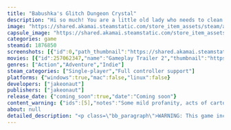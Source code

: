 ```yaml
---
title: "Babushka's Glitch Dungeon Crystal"
description: "Hi so much! You are a little old lady who needs to clean up a big magical cellar. Learn colorful mind-bending spells, or just hit stuff with your broom."
image: "https://shared.akamai.steamstatic.com/store_item_assets/steam/apps/1876850/header.jpg?t=1732035591"
capsule_image: "https://shared.akamai.steamstatic.com/store_item_assets/steam/apps/1876850/67024192bbf6c003c90d1acdcdcbd2a525d32516/capsule_231x87.jpg?t=1732035591"
categories: game
steamid: 1876850
screenshots: [{"id":0,"path_thumbnail":"https://shared.akamai.steamstatic.com/store_item_assets/steam/apps/1876850/ss_ce5b314b426ba52402942fb705b3eaf9588b5ffa.600x338.jpg?t=1732035591","path_full":"https://shared.akamai.steamstatic.com/store_item_assets/steam/apps/1876850/ss_ce5b314b426ba52402942fb705b3eaf9588b5ffa.1920x1080.jpg?t=1732035591"},{"id":1,"path_thumbnail":"https://shared.akamai.steamstatic.com/store_item_assets/steam/apps/1876850/ss_a49130460ff0ad9960816be6118ef5ce5f12ac0a.600x338.jpg?t=1732035591","path_full":"https://shared.akamai.steamstatic.com/store_item_assets/steam/apps/1876850/ss_a49130460ff0ad9960816be6118ef5ce5f12ac0a.1920x1080.jpg?t=1732035591"},{"id":2,"path_thumbnail":"https://shared.akamai.steamstatic.com/store_item_assets/steam/apps/1876850/ss_d2924197f1ccd5695a2f690dc4fddb8bf240ff78.600x338.jpg?t=1732035591","path_full":"https://shared.akamai.steamstatic.com/store_item_assets/steam/apps/1876850/ss_d2924197f1ccd5695a2f690dc4fddb8bf240ff78.1920x1080.jpg?t=1732035591"},{"id":3,"path_thumbnail":"https://shared.akamai.steamstatic.com/store_item_assets/steam/apps/1876850/ss_50a5f424643b626dcbcd0e5fa3a6619bef16e29c.600x338.jpg?t=1732035591","path_full":"https://shared.akamai.steamstatic.com/store_item_assets/steam/apps/1876850/ss_50a5f424643b626dcbcd0e5fa3a6619bef16e29c.1920x1080.jpg?t=1732035591"},{"id":4,"path_thumbnail":"https://shared.akamai.steamstatic.com/store_item_assets/steam/apps/1876850/ss_ec443e21d06bbd88768c1b35259030155f3d2790.600x338.jpg?t=1732035591","path_full":"https://shared.akamai.steamstatic.com/store_item_assets/steam/apps/1876850/ss_ec443e21d06bbd88768c1b35259030155f3d2790.1920x1080.jpg?t=1732035591"},{"id":5,"path_thumbnail":"https://shared.akamai.steamstatic.com/store_item_assets/steam/apps/1876850/ss_efda0a23fd43f343d5f284261467dcfc03d9d8b5.600x338.jpg?t=1732035591","path_full":"https://shared.akamai.steamstatic.com/store_item_assets/steam/apps/1876850/ss_efda0a23fd43f343d5f284261467dcfc03d9d8b5.1920x1080.jpg?t=1732035591"},{"id":6,"path_thumbnail":"https://shared.akamai.steamstatic.com/store_item_assets/steam/apps/1876850/ss_c409cfe853e35b526eac47032a3db157d175aa75.600x338.jpg?t=1732035591","path_full":"https://shared.akamai.steamstatic.com/store_item_assets/steam/apps/1876850/ss_c409cfe853e35b526eac47032a3db157d175aa75.1920x1080.jpg?t=1732035591"},{"id":7,"path_thumbnail":"https://shared.akamai.steamstatic.com/store_item_assets/steam/apps/1876850/ss_dad70db6598e30662970c263ab7acb7f7ad1c829.600x338.jpg?t=1732035591","path_full":"https://shared.akamai.steamstatic.com/store_item_assets/steam/apps/1876850/ss_dad70db6598e30662970c263ab7acb7f7ad1c829.1920x1080.jpg?t=1732035591"}]
movies: [{"id":257062347,"name":"Gameplay Trailer 2","thumbnail":"https://shared.akamai.steamstatic.com/store_item_assets/steam/apps/257062347/52b72815e649daba6d1069263b805e5f499a59ca/movie_600x337.jpg?t=1728256301","webm":{"480":"http://video.akamai.steamstatic.com/store_trailers/257062347/movie480_vp9.webm?t=1728256301","max":"http://video.akamai.steamstatic.com/store_trailers/257062347/movie_max_vp9.webm?t=1728256301"},"mp4":{"480":"http://video.akamai.steamstatic.com/store_trailers/257062347/movie480.mp4?t=1728256301","max":"http://video.akamai.steamstatic.com/store_trailers/257062347/movie_max.mp4?t=1728256301"},"highlight":true}]
genres: ["Action","Adventure","Indie"]
steam_categories: ["Single-player","Full controller support"]
platforms: {"windows":true,"mac":false,"linux":false}
developers: ["jakeonaut"]
publishers: ["jakeonaut"]
release_date: {"coming_soon":true,"date":"Coming soon"}
content_warning: {"ids":[5],"notes":"Some mild profanity, acts of cartoon/fantasy violence and slapstick. Some mature themes such as aging, senescence, and fear of mortality."}
about: null
detailed_description: "<p class=\"bb_paragraph\">WARNING: This game includes flashing that may potentially trigger seizures for people with photosensitive epilepsy. </p><p class=\"bb_paragraph\"></p><p class=\"bb_paragraph\"><i>“gather round little chickadees, and let me spin you a yarn…”</i> </p><p class=\"bb_paragraph\"><img class=\"bb_img\" src=\"https://shared.akamai.steamstatic.com/store_item_assets/steam/apps/1876850/extras/ezgif-1-f557de4bcd.gif?t=1732035591\" /></p><p class=\"bb_paragraph\">Oh hello, dearie. You are a little old lady who needs to clean your big magical cellar. </p><p class=\"bb_paragraph\">Learn colorful spells that change the way you move and interact. Solve mind-bending puzzles, or just hit stuff with your broom.  </p><p class=\"bb_paragraph\">The only way to stop the decay of the world is by tidying up. </p><p class=\"bb_paragraph\"></p><p class=\"bb_paragraph\"><img class=\"bb_img\" src=\"https://shared.akamai.steamstatic.com/store_item_assets/steam/apps/1876850/extras/ezgif-1-40a410c32d.gif?t=1732035591\" /></p><ul class=\"bb_ul\"><li><p class=\"bb_paragraph\">Tidy up! Sweep away dust, monsters, frogs and more with your trusty broom.</p></li><li><p class=\"bb_paragraph\">Wield colorful hag magic to navigate the glitch dungeon.</p></li><li><p class=\"bb_paragraph\">Free the elders trapped in the crystals. Stop the decay of the world</p></li><li><p class=\"bb_paragraph\">Be a Babushka!!!</p><p class=\"bb_paragraph\"></p></li></ul><p class=\"bb_paragraph\"><img class=\"bb_img\" src=\"https://shared.akamai.steamstatic.com/store_item_assets/steam/apps/1876850/extras/headerdesc.gif?t=1732035591\" /></p>"
---
```


